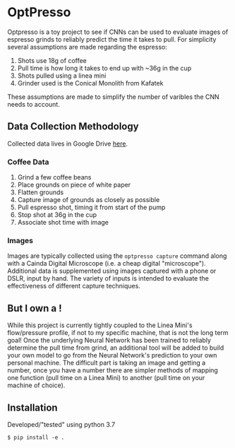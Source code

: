 # OptPresso

Optpresso is a toy project to see if CNNs can be used to evaluate images
of espresso grinds to reliably predict the time it takes to pull. For simplicity
several assumptions are made regarding the espresso:

1. Shots use 18g of coffee
2. Pull time is how long it takes to end up with ~36g in the cup
3. Shots pulled using a linea mini
4. Grinder used is the Conical Monolith from Kafatek

These assumptions are made to simplify the number of varibles the CNN needs
to account.

## Data Collection Methodology

Collected data lives in Google Drive [here](https://drive.google.com/drive/folders/1MTZe69StPiZw1J9uAkJloxB7YduGlczp?usp=sharing). 

### Coffee Data

1. Grind a few coffee beans
2. Place grounds on piece of white paper
3. Flatten grounds
4. Capture image of grounds as closely as possible
5. Pull espresso shot, timing it from start of the pump
6. Stop shot at 36g in the cup
7. Associate shot time with image

### Images

Images are typically collected using the `optpresso capture` command along with
a Cainda Digital Microscope (i.e. a cheap digital "microscope"). Additional data is
supplemented using images captured with a phone or DSLR, input by hand. The variety
of inputs is intended to evaluate the effectiveness of different capture techniques.

## But I own a <insert espresso machine here>!

While this project is currently tightly coupled to the Linea Mini's flow/pressure profile, if not to my specific machine, that is not the long term goal! Once the underlying Neural Network has been trained to reliably determine the pull time from grind, an additional tool will be added to build your own model to go from the Neural Network's prediction to your own personal machine. The difficult part is taking an image and getting a number, once you have a number there are simpler methods of mapping one function (pull time on a Linea Mini) to another (pull time on your machine of choice).

## Installation

Developed/"tested" using python 3.7

```
$ pip install -e .
```


